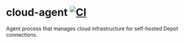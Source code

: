 # cloud-agent [![CI](https://github.com/depot/cloud-agent/workflows/CI/badge.svg)](https://github.com/depot/cloud-agent/actions)

Agent process that manages cloud infrastructure for self-hosted Depot connections.
